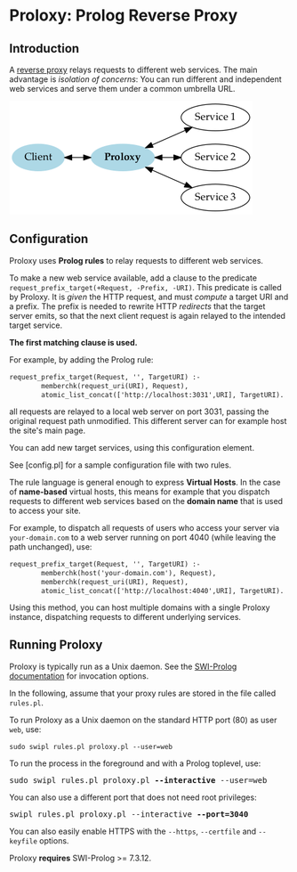 # Proloxy: Prolog Reverse Proxy

## Introduction

A [reverse proxy](https://en.wikipedia.org/wiki/Reverse_proxy)
relays requests to different web services. The main advantage is
*isolation of concerns*: You can run different and independent web
services and serve them under a common umbrella URL.

![Proloxy: Reverse proxy written in Prolog](proloxy.png)

## Configuration

Proloxy uses **Prolog rules** to relay requests to different web services.

To make a new web service available, add a clause to the predicate
`request_prefix_target(+Request, -Prefix, -URI)`. This predicate is
called by Proloxy. It is *given* the HTTP request, and must *compute*
a target&nbsp;URI and a&nbsp;prefix. The prefix is needed to rewrite
HTTP&nbsp;*redirects* that the target server emits, so that the next
client request is again relayed to the intended target service.

**The first matching clause is used.**

For example, by adding the Prolog rule:

    request_prefix_target(Request, '', TargetURI) :-
            memberchk(request_uri(URI), Request),
            atomic_list_concat(['http://localhost:3031',URI], TargetURI).

all requests are relayed to a local web server on port 3031,
passing the original request path unmodified. This different server
can for example host the site's main page.

You can add new target services, using this configuration element.

See [config.pl] for a sample configuration file with two rules.

The rule language is general enough to express **Virtual Hosts**. In
the case of **name-based** virtual hosts, this means for example that
you dispatch requests to different web services based on the **domain
name** that is used to access your site.

For example, to dispatch all requests of users who access your server
via `your-domain.com` to a web server running on port&nbsp;4040 (while
leaving the path unchanged), use:

    request_prefix_target(Request, '', TargetURI) :-
            memberchk(host('your-domain.com'), Request),
            memberchk(request_uri(URI), Request),
            atomic_list_concat(['http://localhost:4040',URI], TargetURI).

Using this method, you can host multiple domains with a single Proloxy
instance, dispatching requests to different underlying services.

## Running Proloxy

Proloxy is typically run as a Unix daemon. See the [SWI-Prolog
documentation](http://eu.swi-prolog.org/pldoc/man?section=httpunixdaemon)
for invocation options.

In the following, assume that your proxy rules are stored in the file
called `rules.pl`.

To run Proloxy as a Unix daemon on the standard HTTP port (80) as user
`web`, use:

    sudo swipl rules.pl proloxy.pl --user=web

To run the process in the foreground and with a Prolog toplevel, use:

<pre>
sudo swipl rules.pl proloxy.pl <b>--interactive</b> --user=web
</pre>

You can also use a different port that does not need root privileges:

<pre>
swipl rules.pl proloxy.pl --interactive <b>--port=3040</b>
</pre>

You can also easily enable HTTPS with the `--https`, `--certfile` and
`--keyfile` options.


Proloxy **requires** SWI-Prolog &gt;= 7.3.12.
